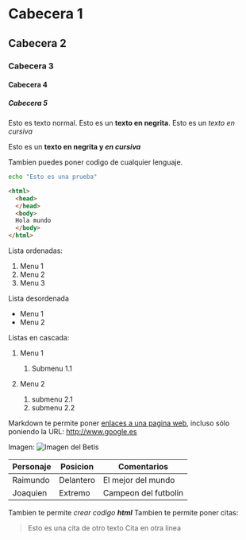 # Cabecera 1
## Cabecera 2
### Cabecera 3
#### Cabecera 4
##### Cabecera 5

Esto es texto normal. Esto es un **texto en negrita**. Esto es un *texto en cursiva*

Esto es un **texto en negrita y _en cursiva_**

Tambien puedes poner codigo de cualquier lenguaje.
```bash
echo "Esto es una prueba" 
```
```html
<html>
  <head>
  </head>
  <body>
  Hola mundo
  </body>
</html>

```

Lista ordenadas:
1. Menu 1
2. Menu 2
3. Menu 3


Lista desordenada 
* Menu 1
* Menu 2

Listas en cascada:

1. Menu 1
    1. Submenu 1.1

2. Menu 2
    1. submenu 2.1
    2. submenu 2.2

Markdown te permite poner [enlaces  a una pagina web](http://www.google.es), incluso sólo poniendo la URL: http://www.google.es

Imagen: ![Imagen del Betis](http://e02-marca.uecdn.es/assets/datos-deportivos/escudos/opta/png/128x128/185.png 'Imagen Betis')

| Personaje | Posicion | Comentarios |
|-----------|----------|--------|
| Raimundo  | Delantero| El mejor del mundo  |
| Joaquien  | Extremo| Campeon del futbolin  |

Tambien te permite <i>crear codigo <b>html</b></i>
Tambien te permite poner citas:
> Esto es una cita de otro texto
> Cita en otra linea

